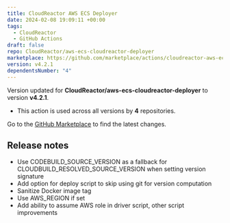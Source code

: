 ```yaml
---
title: CloudReactor AWS ECS Deployer
date: 2024-02-08 19:09:11 +00:00
tags:
  - CloudReactor
  - GitHub Actions
draft: false
repo: CloudReactor/aws-ecs-cloudreactor-deployer
marketplace: https://github.com/marketplace/actions/cloudreactor-aws-ecs-deployer
version: v4.2.1
dependentsNumber: "4"
---
```



Version updated for **CloudReactor/aws-ecs-cloudreactor-deployer** to version **v4.2.1**.
- This action is used across all versions by **4** repositories.

Go to the [GitHub Marketplace](https://github.com/marketplace/actions/cloudreactor-aws-ecs-deployer) to find the latest changes.

## Release notes

* Use CODEBUILD_SOURCE_VERSION as a fallback for CLOUDBUILD_RESOLVED_SOURCE_VERSION when setting version signature
*  Add option for deploy script to skip using git for version computation
* Sanitize Docker image tag
* Use AWS_REGION if set
*  Add ability to assume AWS role in driver script, other script improvements
